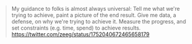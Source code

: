 > My guidance to folks is almost always universal: Tell me what we're trying to achieve, paint a picture of the end result. Give me data, a defense, on why we're trying to achieve it. Measure the progress, and set constraints (e.g. time, spend) to achieve results. <https://twitter.com/zeeg/status/1752040672465658179>
